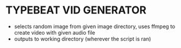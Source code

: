 # TYPEBEAT VID GENERATOR
* selects random image from given image directory, uses ffmpeg to create video with given audio file
* outputs to working directory (wherever the script is ran)
